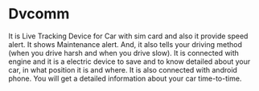 # Dvcomm
It is Live Tracking Device for Car with sim card and also it provide speed alert. It shows Maintenance alert. And, it also tells your driving method (when you drive harsh and when you drive slow). It is connected with engine and it is a electric device to save and to know detailed about your car, in what position it is and where. It is also connected with android phone. You will get a detailed information about your car time-to-time.
